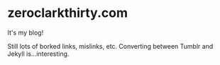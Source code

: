 zeroclarkthirty.com
===================

It's my blog!

Still lots of borked links, mislinks, etc. Converting between Tumblr and Jekyll is...interesting.
